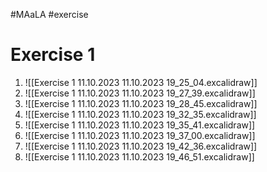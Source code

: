 #MAaLA #exercise 

# Exercise 1
1. ![[Exercise 1 11.10.2023 11.10.2023 19_25_04.excalidraw]]
2. ![[Exercise 1 11.10.2023 11.10.2023 19_27_39.excalidraw]]
3. ![[Exercise 1 11.10.2023 11.10.2023 19_28_45.excalidraw]]
4. ![[Exercise 1 11.10.2023 11.10.2023 19_32_35.excalidraw]]
5. ![[Exercise 1 11.10.2023 11.10.2023 19_35_41.excalidraw]]
6. ![[Exercise 1 11.10.2023 11.10.2023 19_37_00.excalidraw]]
7. ![[Exercise 1 11.10.2023 11.10.2023 19_42_36.excalidraw]]
8. ![[Exercise 1 11.10.2023 11.10.2023 19_46_51.excalidraw]]